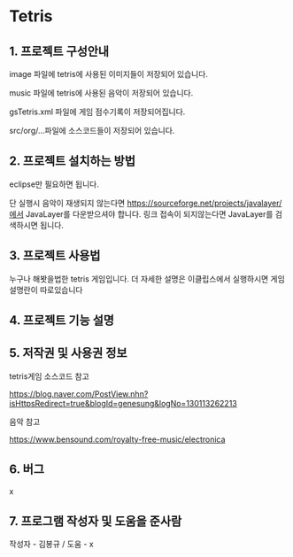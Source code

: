 # Tetris

## 1. 프로젝트 구성안내
image 파일에 tetris에 사용된 이미지들이 저장되어 있습니다.

music 파일에 tetris에 사용된 음악이 저장되어 있습니다.

gsTetris.xml 파일에 게임 점수기록이 저장되어집니다.

src/org/...파일에 소스코드들이 저장되어 있습니다.


## 2. 프로젝트 설치하는 방법
eclipse만 필요하면 됩니다. 

단 실행시 음악이 재생되지 않는다면 https://sourceforge.net/projects/javalayer/에서 JavaLayer를 다운받으셔야 합니다. 링크 접속이 되지않는다면 JavaLayer를 검색하시면 됩니다.

## 3. 프로젝트 사용법
누구나 해봣을법한 tetris 게임입니다. 더 자세한 설명은 이클립스에서 실행하시면 게임설명란이 따로있습니다

## 4. 프로젝트 기능 설명

## 5. 저작권 및 사용권 정보
tetris게임 소스코드 참고

https://blog.naver.com/PostView.nhn?isHttpsRedirect=true&blogId=genesung&logNo=130113262213

음악 참고

https://www.bensound.com/royalty-free-music/electronica

## 6. 버그
x

## 7. 프로그램 작성자 및 도움을 준사람
작성자 - 김봉규 / 도움 - x
